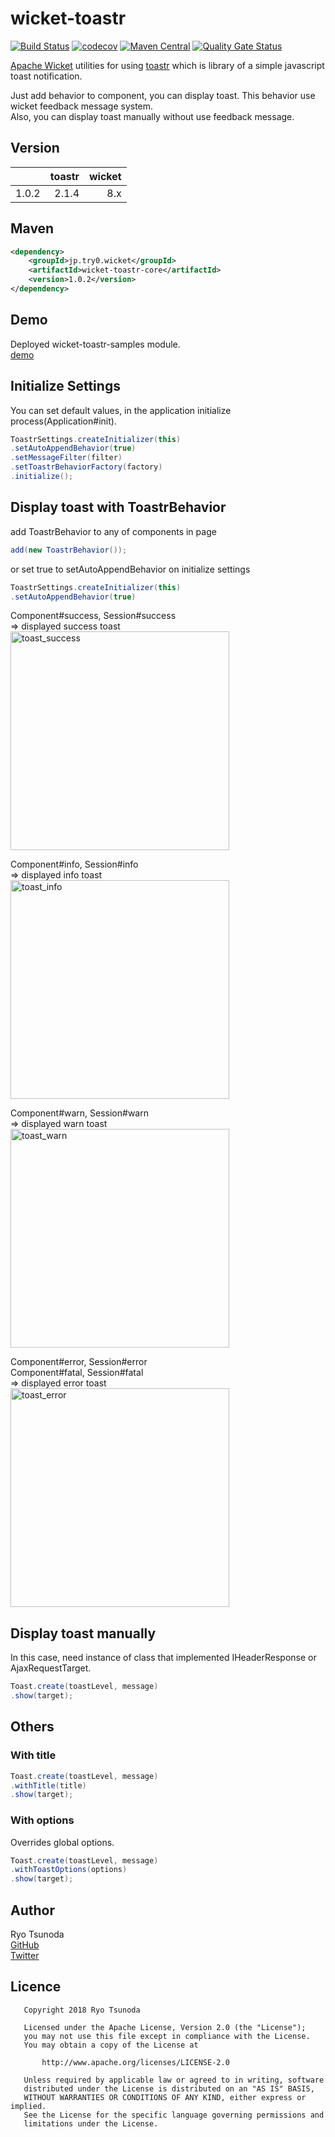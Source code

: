 # wicket-toastr


[![Build Status](https://travis-ci.org/try0/wicket-toastr.svg?branch=master)](https://travis-ci.org/try0/wicket-toastr) 
[![codecov](https://codecov.io/gh/try0/wicket-toastr/branch/master/graph/badge.svg)](https://codecov.io/gh/try0/wicket-toastr) 
[![Maven Central](https://img.shields.io/maven-central/v/jp.try0.wicket/wicket-toastr-core.svg?label=Maven%20Central)](https://search.maven.org/search?q=g:%22jp.try0.wicket%22%20AND%20a:%22wicket-toastr-core%22) 
[![Quality Gate Status](https://sonarcloud.io/api/project_badges/measure?project=try0_wicket-toastr&metric=alert_status)](https://sonarcloud.io/dashboard?id=try0_wicket-toastr)



[Apache Wicket](https://wicket.apache.org/) utilities for using [toastr](https://codeseven.github.io/toastr/) which is library of a simple javascript toast notification.

Just add behavior to component, you can display toast.
This behavior use wicket feedback message system.  
Also, you can display toast manually without use feedback message.


## Version
|  |toastr  |wicket  |
|--:|--:|--:|
|1.0.2  |2.1.4  |8.x  |



## Maven
```xml
<dependency>
    <groupId>jp.try0.wicket</groupId>
    <artifactId>wicket-toastr-core</artifactId>
    <version>1.0.2</version>
</dependency>
```


## Demo
Deployed wicket-toastr-samples module.  
[demo](https://try0.jp/app/wicket-toastr-samples/)



## Initialize Settings
You can set default values, in the application initialize process(Application#init).
```java
ToastrSettings.createInitializer(this)
.setAutoAppendBehavior(true)
.setMessageFilter(filter)
.setToastrBehaviorFactory(factory)
.initialize();
```


## Display toast with ToastrBehavior

add ToastrBehavior to any of components in page
```java
add(new ToastrBehavior());
```
or set true to setAutoAppendBehavior on initialize settings
```java
ToastrSettings.createInitializer(this)
.setAutoAppendBehavior(true)
```

Component#success, Session#success  
⇒ displayed success toast  
<img alt="toast_success" src="https://user-images.githubusercontent.com/17096601/45070139-dd932f00-b10a-11e8-8c8a-b539945fcdc1.png" width="350px">

Component#info, Session#info  
⇒ displayed info toast  
<img alt="toast_info" src="https://user-images.githubusercontent.com/17096601/45070137-dd932f00-b10a-11e8-85ec-03036d325299.png" width="350px">

Component#warn, Session#warn  
⇒ displayed warn toast  
<img alt="toast_warn" src="https://user-images.githubusercontent.com/17096601/45070136-dd932f00-b10a-11e8-85b8-69ff6accf8e1.png" width="350px">

Component#error, Session#error  
Component#fatal, Session#fatal  
⇒ displayed error toast  
<img alt="toast_error" src="https://user-images.githubusercontent.com/17096601/45070135-dcfa9880-b10a-11e8-8b32-9f1741bb2925.png" width="350px">

## Display toast manually
In this case, need instance of class that implemented IHeaderResponse or AjaxRequestTarget.

```java
Toast.create(toastLevel, message)
.show(target);
```

## Others
### With title
```java
Toast.create(toastLevel, message)
.withTitle(title)
.show(target);
```

### With options
Overrides global options.
```java
Toast.create(toastLevel, message)
.withToastOptions(options)
.show(target);
```


## Author
Ryo Tsunoda  
[GitHub](https://github.com/try0)  
[Twitter](https://twitter.com/0yrt_)


## Licence
```
   Copyright 2018 Ryo Tsunoda

   Licensed under the Apache License, Version 2.0 (the "License");
   you may not use this file except in compliance with the License.
   You may obtain a copy of the License at

       http://www.apache.org/licenses/LICENSE-2.0

   Unless required by applicable law or agreed to in writing, software
   distributed under the License is distributed on an "AS IS" BASIS,
   WITHOUT WARRANTIES OR CONDITIONS OF ANY KIND, either express or implied.
   See the License for the specific language governing permissions and
   limitations under the License.
```